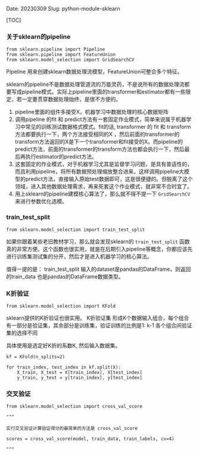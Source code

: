 Date: 20230309
Slug: python-module-sklearn


[TOC]


### 关于sklearn的pipeline

```
from sklearn.pipeline import Pipeline
from sklearn.pipeline import FeatureUnion
from sklearn.model_selection import GridSearchCV
```

Pipeline 用来创建sklearn数据处理流模型，FeatureUnion可整合多个特征。

sklearn的pipeline不是数据处理管道流的万能灵药，不是说所有的数据处理流都要写成pipeline模式。实际上pipeline里面的transformer和estimator都有一些限定，若一定要贯穿数据处理始终，是很不方便的。

1. pipeline里面的组件多接受X，机器学习中数据处理的核心数据矩阵
2. 调用pipeline 的fit 和 predict方法有一套固定作业模式，简单来说属于机器学习中常见的训练测试数据格式模式。fit的话, transformer 的 fit 和 transform方法都要执行一下，两个方法接受相同的X ，然后前面的transformer的transform方法返回的X是下一个transformer和fit接受的X。而pipeline的predict方法，前面的transformer的transform方法也都会执行一下，然后最后再执行estimator的predict方法。
3. 这套固定的作业模式，对于机器学习尤其是监督学习问题，是具有普适性的，而且利用pipeline，将所有数据预处理缩放整合进来，这样调用pipeline大模型的predict方法，直接输入原始test数据即可，这是很便捷的。但脱离了这个领域，进入其他数据处理需求，再来死套这个作业模式，就非常不合时宜了。
4. 用上sklearn的pipeline建模核心算法了，那么就不得不提一下 `GridSearchCV` 来进行参数优化选模。

### train_test_split

```
from sklearn.model_selection import train_test_split
```

如果你跟着某些老旧教材学习，那么就会发现sklearn的 `train_test_split` 函数真的非常方便。这个函数也很实用，就是在后期引入pipeline等概念，你都应该先进行训练集测试集的分开，然后才是进入机器学习的核心算法。

值得一提的是： train_test_split 输入的dataset是pandas的DataFrame，则返回的train_data 也是pandas的DataFrame数据类型。



### K折验证

```
from sklearn.model_selection import KFold
```

sklearn提供的K折验证也很实用。
K折验证集 形成K个数据输入组合，每个组合有一部分是验证集，其余部分是训练集，验证训练的比例是1: k-1
各个组合间验证集的选择不同

具体使用是选定好K折的系数K, 然后输入数据集。

```
kf = KFold(n_splits=2)

for train_index, test_index in kf.split(X):
    X_train, X_test = X[train_index], X[test_index]
    y_train, y_test = y[train_index], y[test_index]
```



### 交叉验证

```
from sklearn.model_selection import cross_val_score

"""

实行交叉验证计算验证得分的最简单的方法是 cross_val_score

scores = cross_val_score(model, train_data, train_labels, cv=4)

"""
```

